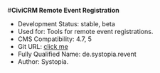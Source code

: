 #**CiviCRM Remote Event Registration**


- Development Status: stable, beta
- Used for: Tools for remote event registrations.
- CMS Compatibility: 4.7, 5
- Git URL: [click me](https://github.com/systopia/de.systopia.revent)
- Fully Qualified Name: de.systopia.revent
- Author: Systopia.


